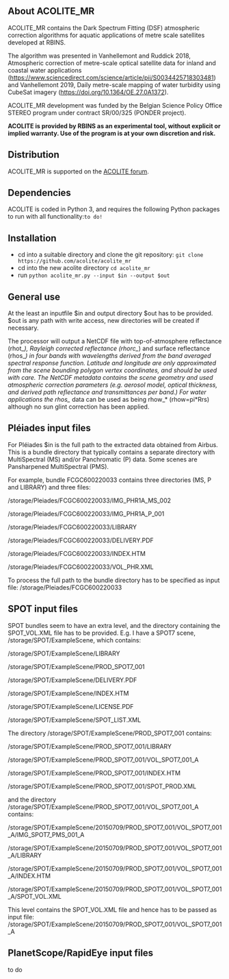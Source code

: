 ## About ACOLITE_MR
ACOLITE_MR contains the Dark Spectrum Fitting (DSF) atmospheric correction algorithms for aquatic applications of metre scale satellites developed at RBINS.

The algorithm was presented in Vanhellemont and Ruddick 2018, Atmospheric correction of metre-scale optical satellite data for inland and coastal water applications (https://www.sciencedirect.com/science/article/pii/S0034425718303481) and Vanhellemont 2019, Daily metre-scale mapping of water turbidity using CubeSat imagery (https://doi.org/10.1364/OE.27.0A1372).

ACOLITE_MR development was funded by the Belgian Science Policy Office STEREO program under contract SR/00/325 (PONDER project).

**ACOLITE is provided by RBINS as an experimental tool, without explicit or implied warranty. Use of the program is at your own discretion and risk.**

## Distribution
ACOLITE_MR is supported on the [ACOLITE forum](https://odnature.naturalsciences.be/remsem/acolite-forum/viewforum.php?f=15). 

## Dependencies
ACOLITE is coded in Python 3, and requires the following Python 
packages to run with all functionality:`to do!`

## Installation
* cd into a suitable directory and clone the git repository: `git clone 
https://github.com/acolite/acolite_mr`
* cd into the new acolite directory `cd acolite_mr`
* run `python acolite_mr.py --input $in --output $out`

## General use
At the least an inputfile $in and output directory $out has to be provided. $out is any path with write access, new directories will be created if necessary. 

The processor will output a NetCDF file with top-of-atmosphere reflectance (rhot_*), Rayleigh corrected reflectance (rhorc_*) and surface reflectance (rhos_*) in four bands with wavelengths derived from the band averaged spectral response function. Latitude and longitude are only  approximated from the scene bounding polygon vertex coordinates, and should be used with care. The NetCDF metadata contains the scene geometry and used atmospheric correction parameters (e.g. aerosol model, optical thickness, and derived path reflectance and transmittances per band.) For water applications the rhos_* data can be used as being rhow_* (rhow=pi*Rrs) although no sun glint correction has been applied.

## Pléiades input files
For Pléiades $in is the full path to the extracted data obtained from Airbus. This is a bundle directory that typically contains a separate directory with MultiSpectral (MS) and/or Panchromatic (P) data. Some scenes are Pansharpened MultiSpectral (PMS). 

For example, bundle FCGC600220033 contains three directories (MS, P and LIBRARY) and three files:

/storage/Pleiades/FCGC600220033/IMG_PHR1A_MS_002

/storage/Pleiades/FCGC600220033/IMG_PHR1A_P_001

/storage/Pleiades/FCGC600220033/LIBRARY

/storage/Pleiades/FCGC600220033/DELIVERY.PDF

/storage/Pleiades/FCGC600220033/INDEX.HTM

/storage/Pleiades/FCGC600220033/VOL_PHR.XML


To process the full path to the bundle directory has to be specified as input file: /storage/Pleiades/FCGC600220033

## SPOT input files
SPOT bundles seem to have an extra level, and the directory containing the SPOT_VOL.XML file has to be provided. E.g. I have a SPOT7 scene, /storage/SPOT/ExampleScene, which contains:

/storage/SPOT/ExampleScene/LIBRARY

/storage/SPOT/ExampleScene/PROD_SPOT7_001

/storage/SPOT/ExampleScene/DELIVERY.PDF

/storage/SPOT/ExampleScene/INDEX.HTM

/storage/SPOT/ExampleScene/LICENSE.PDF

/storage/SPOT/ExampleScene/SPOT_LIST.XML


The directory /storage/SPOT/ExampleScene/PROD_SPOT7_001 contains:

/storage/SPOT/ExampleScene/PROD_SPOT7_001/LIBRARY

/storage/SPOT/ExampleScene/PROD_SPOT7_001/VOL_SPOT7_001_A

/storage/SPOT/ExampleScene/PROD_SPOT7_001/INDEX.HTM

/storage/SPOT/ExampleScene/PROD_SPOT7_001/SPOT_PROD.XML


and the directory /storage/SPOT/ExampleScene/PROD_SPOT7_001/VOL_SPOT7_001_A contains:

/storage/SPOT/ExampleScene/20150709/PROD_SPOT7_001/VOL_SPOT7_001_A/IMG_SPOT7_PMS_001_A

/storage/SPOT/ExampleScene/20150709/PROD_SPOT7_001/VOL_SPOT7_001_A/LIBRARY

/storage/SPOT/ExampleScene/20150709/PROD_SPOT7_001/VOL_SPOT7_001_A/INDEX.HTM

/storage/SPOT/ExampleScene/20150709/PROD_SPOT7_001/VOL_SPOT7_001_A/SPOT_VOL.XML

This level contains the SPOT_VOL.XML file and hence has to be passed as input file: /storage/SPOT/ExampleScene/20150709/PROD_SPOT7_001/VOL_SPOT7_001_A

## PlanetScope/RapidEye input files
to do
